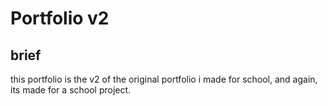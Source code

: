 # Portfolio v2

## brief

this portfolio is the v2 of the original portfolio i made for school, and again, its made for a school project.
